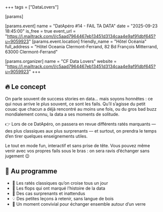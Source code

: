 +++
tags = ["DataLovers"]

[params]

[params.event]
name = "DatApéro #14 - FAIL TA DATA"
date = "2025-09-23 18:45:00"
is_free = true
event_url = "https://l.mailtrack.com/l/c5aad7964467eb13451d3134caa4e9af91dbf645?u=9059923"
[params.event.location]
friendly_name = "Hôtel Océania"
full_address = "Hôtel Oceania Clermont-Ferrand, 82 Bd François Mitterrand, 63000 Clermont-Ferrand"

[params.organizer]
name = "CF Data Lovers"
website = "https://l.mailtrack.com/l/c5aad7964467eb13451d3134caa4e9af91dbf645?u=9059923"
+++

## 🔥 Le concept

On parle souvent de success stories en data… mais soyons honnêtes : ce qui nous arrive le plus souvent, ce sont les fails.
Qu’il s’agisse du petit couac que chacun a déjà rencontré au moins une fois, ou du gros bad buzz mondialement connu, la data a ses moments de
solitude.

👉 Lors de ce DatApéro, on passera en revue différents ratés marquants — des plus classiques aux plus surprenants — et surtout, on prendra le temps
d’en tirer quelques enseignements utiles.

Le tout en mode fun, interactif et sans prise de tête. Vous pouvez même venir avec vos propres fails sous le bras : on sera ravis d’échanger sans
jugement 😉

## 🎁 Au programme
- 🚨 Les ratés classiques qu’on croise tous un jour
- 📰 Les flops qui ont marqué l’histoire de la data
- 🤔 Des cas surprenants et inattendus
- 💡 Des petites leçons à retenir, sans langue de bois
- 🍺 Un moment convivial pour échanger ensemble autour d’un verre

